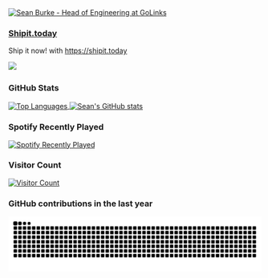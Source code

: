 <a href="https://www.linkedin.com/in/seantomburke">
  <picture>
    <source
      media="(prefers-color-scheme: dark)"
      srcset="https://capsule-render.vercel.app/api?type=venom&color=0:00beac,100:00a3e7&height=190&section=header&text=Sean%20Thomas%20Burke&fontSize=50&fontColor=DDD&animation=fadeIn&fontAlignY=35&desc=Head%20of%20Engineering%20at%20GoLinks&descAlignY=0&descAlign=0&section=header" />
    <source
      media="(prefers-color-scheme: light)"
      srcset="https://capsule-render.vercel.app/api?type=venom&color=0:00beac,100:00a3e7&height=190&section=header&text=Sean%20Thomas%20Burke&fontSize=50&fontColor=222&animation=fadeIn&fontAlignY=35&desc=Head%20of%20Engineering%20at%20GoLinks&descAlignY=0&descAlign=0&section=header" />
    <img
      alt="Sean Burke - Head of Engineering at GoLinks"
      src="https://capsule-render.vercel.app/api?type=venom&color=0:00beac,100:00a3e7&height=190&section=header&text=Sean%20Thomas%20Burke&fontSize=50&fontColor=222&animation=fadeIn&fontAlignY=35&desc=Head%20of%20Engineering%20at%20GoLinks&descAlignY=0&descAlign=0&section=header" />
  </picture>
</a>

### [Shipit.today](https://shipit.today)

Ship it now! with https://shipit.today

[![](https://i.shipit.today)](https://shipit.today)

### GitHub Stats

<a href="https://www.linkedin.com/in/seantomburke">
  <picture>
    <source
      media="(prefers-color-scheme: dark)"
      srcset="https://github-readme-stats.vercel.app/api/top-langs/?username=seantomburke&theme=dark&layout=compact&langs_count=8&card_width=320&hide_border=true"
    />
    <source
      media="(prefers-color-scheme: light)"
      srcset="https://github-readme-stats.vercel.app/api/top-langs/?username=seantomburke&layout=compact&langs_count=8&card_width=320&hide_border=true"
    />
    <img
      alt="Top Languages"
      height="200"
      align="center"
      src="https://github-readme-stats.vercel.app/api/top-langs/?username=seantomburke&layout=compact&langs_count=8&card_width=320&hide_border=true"
    />
  </picture>
</a>

<a href="https://www.linkedin.com/in/seantomburke">
  <picture>
    <source
      media="(prefers-color-scheme: dark)"
      srcset="https://github-readme-stats.vercel.app/api?username=seantomburke&theme=dark&show_icons=true&hide_border=true&count_private=true"
    />
    <source
      media="(prefers-color-scheme: light)"
      srcset="https://github-readme-stats.vercel.app/api?username=seantomburke&show_icons=true&hide_border=true&count_private=true"
    />
    <img
      alt="Sean's GitHub stats"
      height="200"
      align="center"
      src="https://github-readme-stats.vercel.app/api?username=seantomburke&show_icons=true&hide_border=true&count_private=true"
    />
  </picture>
</a>

### Spotify Recently Played

[![Spotify Recently Played](https://spotify-recently-played-readme.vercel.app/api?user=121453225&width=500)](https://open.spotify.com/user/121453225)

### Visitor Count
<a href="https://www.linkedin.com/in/seantomburke">
  <picture>
    <source
      media="(prefers-color-scheme: dark)"
      srcset="https://profile-counter.glitch.me/seantomburke/count.svg"
    />
    <source
      media="(prefers-color-scheme: light)"
      srcset="https://profile-counter.glitch.me/seantomburke/count.svg"
    />
    <img alt="Visitor Count" src="https://profile-counter.glitch.me/seantomburke/count.svg" />
  </picture>
</a>

### GitHub contributions in the last year
<a href="https://www.linkedin.com/in/seantomburke">
  <picture>
    <source
      media="(prefers-color-scheme: dark)"
      srcset="https://raw.githubusercontent.com/seantomburke/seantomburke/refs/heads/gh-pages/github-snake-dark.svg"
    />
    <source
      media="(prefers-color-scheme: light)"
      srcset="https://raw.githubusercontent.com/seantomburke/seantomburke/refs/heads/gh-pages/github-snake.svg"
    />
    <img
      alt="GitHub contributions"
      src="https://raw.githubusercontent.com/seantomburke/seantomburke/refs/heads/gh-pages/github-snake.svg"
    />
  </picture>
</a>
